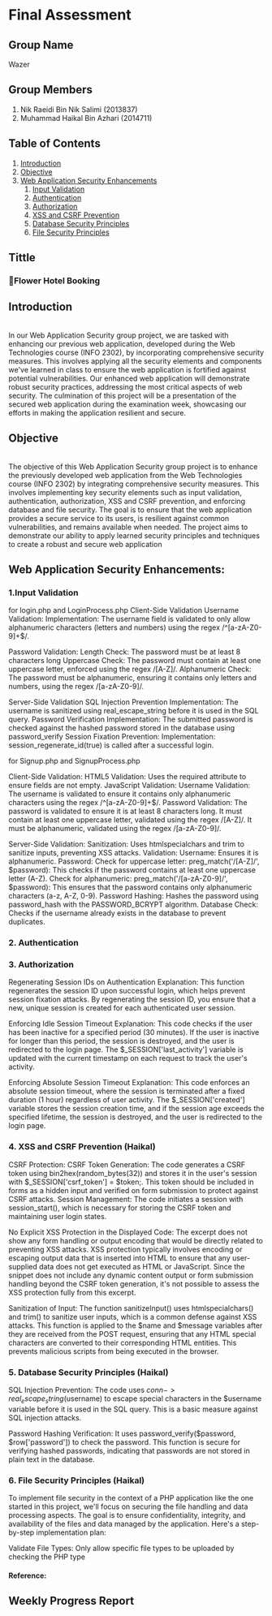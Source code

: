 # Final Assessment

## Group Name
Wazer

## Group Members
1. Nik Raeidi Bin Nik Salimi (2013837)
2. Muhammad Haikal Bin Azhari (2014711)

## Table of Contents
1. [Introduction](#int)
2. [Objective](#obj)
3. [Web Application Security Enhancements](#web)
    1. [Input Validation](#inp)
    2. [Authentication](#authe)
    3. [Authorization](#autho)
    4. [XSS and CSRF Prevention](#xss)
    5. [Database Security Principles](#data)
    6. [File Security Principles](#fil)

## Tittle
### 🏨Flower Hotel Booking

## <a name="int"/> Introduction
<br>
In our Web Application Security group project, we are tasked with enhancing our previous web application, developed during the Web Technologies course (INFO 2302), by incorporating comprehensive security measures. This involves applying all the security elements and components we've learned in class to ensure the web application is fortified against potential vulnerabilities. Our enhanced web application will demonstrate robust security practices, addressing the most critical aspects of web security. The culmination of this project will be a presentation of the secured web application during the examination week, showcasing our efforts in making the application resilient and secure.

## <a name="obj"/>Objective
<br>
The objective of this Web Application Security group project is to enhance the previously developed web application from the Web Technologies course (INFO 2302) by integrating comprehensive security measures. This involves implementing key security elements such as input validation, authentication, authorization, XSS and CSRF prevention, and enforcing database and file security. The goal is to ensure that the web application provides a secure service to its users, is resilient against common vulnerabilities, and remains available when needed. The project aims to demonstrate our ability to apply learned security principles and techniques to create a robust and secure web application

## <a name="web"/>Web Application Security Enhancements:

### <a name="inp"/> 1.Input Validation
for login.php and LoginProcess.php
Client-Side Validation
Username Validation:
Implementation: The username field is validated to only allow alphanumeric characters (letters and numbers) using the regex /^[a-zA-Z0-9]+$/.

Password Validation:
Length Check: The password must be at least 8 characters long
Uppercase Check: The password must contain at least one uppercase letter, enforced using the regex /[A-Z]/.
Alphanumeric Check: The password must be alphanumeric, ensuring it contains only letters and numbers, using the regex /[a-zA-Z0-9]/.

Server-Side Validation
SQL Injection Prevention
Implementation: The username is sanitized using real_escape_string before it is used in the SQL query.
Password Verification
Implementation: The submitted password is checked against the hashed password stored in the database using password_verify
Session Fixation Prevention:
Implementation: session_regenerate_id(true) is called after a successful login.

for Signup.php and SignupProcess.php

Client-Side Validation:
HTML5 Validation: Uses the required attribute to ensure fields are not empty.
JavaScript Validation:
Username Validation:
The username is validated to ensure it contains only alphanumeric characters using the regex /^[a-zA-Z0-9]+$/.
Password Validation:
The password is validated to ensure it is at least 8 characters long.
It must contain at least one uppercase letter, validated using the regex /[A-Z]/.
It must be alphanumeric, validated using the regex /[a-zA-Z0-9]/.

Server-Side Validation:
Sanitization: Uses htmlspecialchars and trim to sanitize inputs, preventing XSS attacks.
Validation:
Username: Ensures it is alphanumeric.
Password: 
Check for uppercase letter:
preg_match('/[A-Z]/', $password): This checks if the password contains at least one uppercase letter (A-Z).
Check for alphanumeric:
preg_match('/[a-zA-Z0-9]/', $password): This ensures that the password contains only alphanumeric characters (a-z, A-Z, 0-9).
Password Hashing: Hashes the password using password_hash with the PASSWORD_BCRYPT algorithm.
Database Check: Checks if the username already exists in the database to prevent duplicates.

### <a name="authe"/> 2. Authentication


### <a name="autho"/> 3. Authorization
Regenerating Session IDs on Authentication
Explanation: This function regenerates the session ID upon successful login, which helps prevent session fixation attacks. By regenerating the session ID, you ensure that a new, unique session is created for each authenticated user session.

Enforcing Idle Session Timeout
Explanation: This code checks if the user has been inactive for a specified period (30 minutes). If the user is inactive for longer than this period, the session is destroyed, and the user is redirected to the login page. The $_SESSION['last_activity'] variable is updated with the current timestamp on each request to track the user's activity.

Enforcing Absolute Session Timeout
Explanation: This code enforces an absolute session timeout, where the session is terminated after a fixed duration (1 hour) regardless of user activity. The $_SESSION['created'] variable stores the session creation time, and if the session age exceeds the specified lifetime, the session is destroyed, and the user is redirected to the login page.

### <a name="xss"/> 4. XSS and CSRF Prevention (Haikal)
CSRF Protection:
CSRF Token Generation: The code generates a CSRF token using bin2hex(random_bytes(32)) and stores it in the user's session with $_SESSION['csrf_token'] = $token;. This token should be included in forms as a hidden input and verified on form submission to protect against CSRF attacks.
Session Management: The code initiates a session with session_start(), which is necessary for storing the CSRF token and maintaining user login states.

No Explicit XSS Protection in the Displayed Code: The excerpt does not show any form handling or output encoding that would be directly related to preventing XSS attacks. XSS protection typically involves encoding or escaping output data that is inserted into HTML to ensure that any user-supplied data does not get executed as HTML or JavaScript. Since the snippet does not include any dynamic content output or form submission handling beyond the CSRF token generation, it's not possible to assess the XSS protection fully from this excerpt.

Sanitization of Input: The function sanitizeInput() uses htmlspecialchars() and trim() to sanitize user inputs, which is a common defense against XSS attacks. This function is applied to the $name and $message variables after they are received from the POST request, ensuring that any HTML special characters are converted to their corresponding HTML entities. This prevents malicious scripts from being executed in the browser.

### <a name="data"/> 5. Database Security Principles (Haikal)
SQL Injection Prevention: The code uses $conn->real_escape_string($username) to escape special characters in the $username variable before it is used in the SQL query. This is a basic measure against SQL injection attacks.

Password Hashing Verification: It uses password_verify($password, $row['password']) to check the password. This function is secure for verifying hashed passwords, indicating that passwords are not stored in plain text in the database.

### <a name="fil"/> 6. File Security Principles (Haikal)
To implement file security in the context of a PHP application like the one started in this project, we'll focus on securing the file handling and data processing aspects. The goal is to ensure confidentiality, integrity, and availability of the files and data managed by the application. Here's a step-by-step implementation plan:


Validate File Types: Only allow specific file types to be uploaded by checking the PHP type

#### Reference:

  
## Weekly Progress Report
